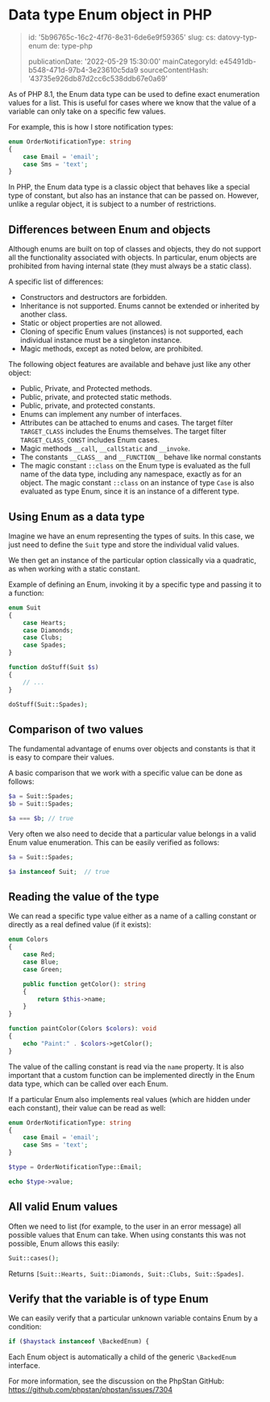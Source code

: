 Data type Enum object in PHP
============================

> id: '5b96765c-16c2-4f76-8e31-6de6e9f59365'
> slug:
> 	cs: datovy-typ-enum
> 	de: type-php
>
> publicationDate: '2022-05-29 15:30:00'
> mainCategoryId: e45491db-b548-471d-97b4-3e23610c5da9
> sourceContentHash: '43735e926db87d2cc6c538ddb67e0a69'

As of PHP 8.1, the Enum data type can be used to define exact enumeration values for a list. This is useful for cases where we know that the value of a variable can only take on a specific few values.

For example, this is how I store notification types:

```php
enum OrderNotificationType: string
{
    case Email = 'email';
    case Sms = 'text';
}
```

In PHP, the Enum data type is a classic object that behaves like a special type of constant, but also has an instance that can be passed on. However, unlike a regular object, it is subject to a number of restrictions.

Differences between Enum and objects
-----------------------

Although enums are built on top of classes and objects, they do not support all the functionality associated with objects. In particular, enum objects are prohibited from having internal state (they must always be a static class).

A specific list of differences:

- Constructors and destructors are forbidden.
- Inheritance is not supported. Enums cannot be extended or inherited by another class.
- Static or object properties are not allowed.
- Cloning of specific Enum values (instances) is not supported, each individual instance must be a singleton instance.
- Magic methods, except as noted below, are prohibited.

The following object features are available and behave just like any other object:

- Public, Private, and Protected methods.
- Public, private, and protected static methods.
- Public, private, and protected constants.
- Enums can implement any number of interfaces.
- Attributes can be attached to enums and cases. The target filter `TARGET_CLASS` includes the Enums themselves. The target filter `TARGET_CLASS_CONST` includes Enum cases.
- Magic methods `__call`, `__callStatic` and `__invoke`.
- The constants `__CLASS__` and `__FUNCTION__` behave like normal constants
- The magic constant `::class` on the Enum type is evaluated as the full name of the data type, including any namespace, exactly as for an object. The magic constant `::class` on an instance of type `Case` is also evaluated as type Enum, since it is an instance of a different type.

Using Enum as a data type
-----------------------------

Imagine we have an enum representing the types of suits. In this case, we just need to define the `Suit` type and store the individual valid values.

We then get an instance of the particular option classically via a quadratic, as when working with a static constant.

Example of defining an Enum, invoking it by a specific type and passing it to a function:

```php
enum Suit
{
	case Hearts;
	case Diamonds;
	case Clubs;
	case Spades;
}

function doStuff(Suit $s)
{
	// ...
}

doStuff(Suit::Spades);
```

Comparison of two values
---------------------

The fundamental advantage of enums over objects and constants is that it is easy to compare their values.

A basic comparison that we work with a specific value can be done as follows:

```php
$a = Suit::Spades;
$b = Suit::Spades;

$a === $b; // true
```

Very often we also need to decide that a particular value belongs in a valid Enum value enumeration. This can be easily verified as follows:

```php
$a = Suit::Spades;

$a instanceof Suit;  // true
```

Reading the value of the type
---------------------

We can read a specific type value either as a name of a calling constant or directly as a real defined value (if it exists):

```php
enum Colors
{
	case Red;
	case Blue;
	case Green;

	public function getColor(): string
	{
	    return $this->name;
	}
}

function paintColor(Colors $colors): void
{
	echo "Paint:" . $colors->getColor();
}
```

The value of the calling constant is read via the `name` property. It is also important that a custom function can be implemented directly in the Enum data type, which can be called over each Enum.

If a particular Enum also implements real values (which are hidden under each constant), their value can be read as well:

```php
enum OrderNotificationType: string
{
    case Email = 'email';
    case Sms = 'text';
}

$type = OrderNotificationType::Email;

echo $type->value;
```

All valid Enum values
-----------------------------

Often we need to list (for example, to the user in an error message) all possible values that Enum can take. When using constants this was not possible, Enum allows this easily:

```php
Suit::cases();
```

Returns `[Suit::Hearts, Suit::Diamonds, Suit::Clubs, Suit::Spades]`.

Verify that the variable is of type Enum
---------------------------------

We can easily verify that a particular unknown variable contains Enum by a condition:

```php
if ($haystack instanceof \BackedEnum) {
```

Each Enum object is automatically a child of the generic `\BackedEnum` interface.

For more information, see the discussion on the PhpStan GitHub: https://github.com/phpstan/phpstan/issues/7304
